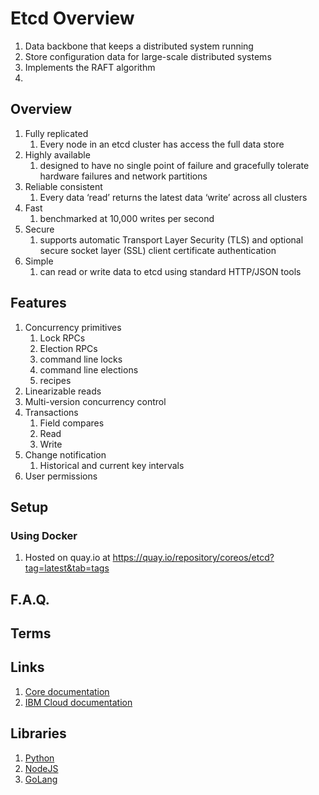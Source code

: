 # Etcd Overview

1. Data backbone that keeps a distributed system running
1. Store configuration data for large-scale distributed systems
1. Implements the RAFT algorithm
1.

## Overview

1. Fully replicated
   1. Every node in an etcd cluster has access the full data store
1. Highly available
   1. designed to have no single point of failure and gracefully tolerate hardware failures and network partitions
1. Reliable consistent
   1. Every data ‘read’ returns the latest data ‘write’ across all clusters
1. Fast
   1. benchmarked at 10,000 writes per second
1. Secure
   1. supports automatic Transport Layer Security (TLS) and optional secure socket layer (SSL) client certificate authentication
1. Simple
   1. can read or write data to etcd using standard HTTP/JSON tools

## Features

1. Concurrency primitives
   1. Lock RPCs
   1. Election RPCs
   1. command line locks
   1. command line elections
   1. recipes
1. Linearizable reads
1. Multi-version concurrency control
1. Transactions
   1. Field compares
   1. Read
   1. Write
1. Change notification
   1. Historical and current key intervals
1. User permissions

## Setup

### Using Docker

1. Hosted on quay.io at https://quay.io/repository/coreos/etcd?tag=latest&tab=tags

## F.A.Q.

## Terms

## Links

1. [Core documentation](https://etcd.io/docs/v3.5/)
1. [IBM Cloud documentation](https://www.ibm.com/cloud/learn/etcd)

## Libraries

1. [Python]()
1. [NodeJS]()
1. [GoLang]()
